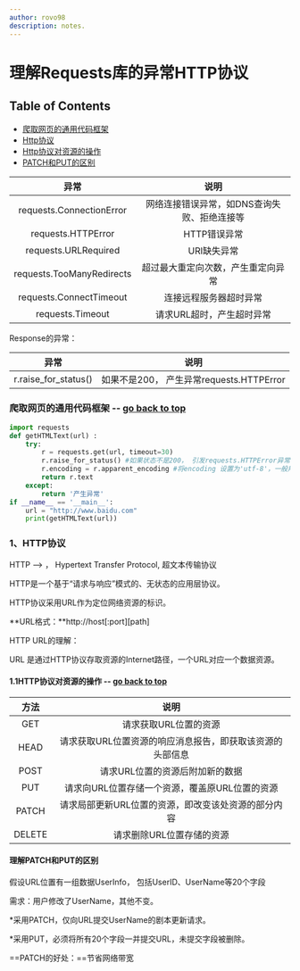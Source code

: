 ```yaml
---
author: rovo98
description: notes.
---
```


# 理解Requests库的异常HTTP协议

## Table of Contents

- [爬取网页的通用代码框架](https://github.com/rovo98/python-learning/blob/master/blogs/Spider-Requests-learning/02-Requests%E5%BA%93%E7%9A%84%E5%BC%82%E5%B8%B8HTTP%E5%8D%8F%E8%AE%AE.md#爬取网页的通用代码框架----go-back-to-top)
- [Http协议](https://github.com/rovo98/python-learning/blob/master/blogs/Spider-Requests-learning/02-Requests%E5%BA%93%E7%9A%84%E5%BC%82%E5%B8%B8HTTP%E5%8D%8F%E8%AE%AE.md#1http协议)
- [Http协议对资源的操作](https://github.com/rovo98/python-learning/blob/master/blogs/Spider-Requests-learning/02-Requests%E5%BA%93%E7%9A%84%E5%BC%82%E5%B8%B8HTTP%E5%8D%8F%E8%AE%AE.md#11http协议对资源的操作----go-back-to-top)
- [PATCH和PUT的区别]()

|          异常             |         说明          |
| :-----------------------: | :---------------------: |
| requests.ConnectionError  | 网络连接错误异常，如DNS查询失败、拒绝连接等 |
|    requests.HTTPError     |        HTTP错误异常         |
|   requests.URLRequired    |         URl缺失异常         |
| requests.TooManyRedirects |    超过最大重定向次数，产生重定向异常    |
|  requests.ConnectTimeout  |       连接远程服务器超时异常       |
|     requests.Timeout      |     请求URL超时，产生超时异常      |

Response的异常：

|          异常          |               说明                |
| :------------------: | :-----------------------------: |
| r.raise_for_status() | 如果不是200， 产生异常requests.HTTPError |

### 爬取网页的通用代码框架 -- [go back to top]()

```python
import requests
def getHTMLText(url) :
    try:
        r = requests.get(url, timeout=30)
        r.raise_for_status() #如果状态不是200， 引发requests.HTTPError异常
        r.encoding = r.apparent_encoding #将encoding 设置为'utf-8'，一般用于没有charset的header
        return r.text
    except:
        return '产生异常'
if __name__ == '__main__':
    url = "http://www.baidu.com"
    print(getHTMLText(url))
```

### 1、HTTP协议

HTTP --> ， Hypertext Transfer Protocol, 超文本传输协议

HTTP是一个基于“请求与响应”模式的、无状态的应用层协议。

HTTP协议采用URL作为定位网络资源的标识。

**URL格式：**http://host\[:port][path]

HTTP URL的理解：

URL 是通过HTTP协议存取资源的Internet路径，一个URL对应一个数据资源。

#### 1.1HTTP协议对资源的操作 -- [go back to top]()

|   方法   |               说明               |
| :----: | :----------------------------: |
|  GET   |          请求获取URL位置的资源          |
|  HEAD  | 请求获取URL位置资源的响应消息报告，即获取该资源的头部信息 |
|  POST  |       请求URL位置的资源后附加新的数据        |
|  PUT   |   请求向URL位置存储一个资源，覆盖原URL位置的资源   |
| PATCH  |  请求局部更新URL位置的资源，即改变该处资源的部分内容   |
| DELETE |         请求删除URL位置存储的资源         |

#### 理解PATCH和PUT的区别

假设URL位置有一组数据UserInfo， 包括UserID、UserName等20个字段

 需求：用户修改了UserName，其他不变。

*采用PATCH，仅向URL提交UserName的剧本更新请求。

*采用PUT，必须将所有20个字段一并提交URL，未提交字段被删除。

==PATCH的好处：==节省网络带宽

